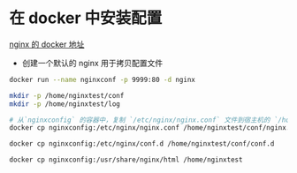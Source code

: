 # 在 docker 中安装配置
[nginx 的 docker 地址](https://hub.docker.com/_/nginx)

- 创建一个默认的 nginx 用于拷贝配置文件
```bash
docker run --name nginxconf -p 9999:80 -d nginx
```

```bash
mkdir -p /home/nginxtest/conf
mkdir -p /home/nginxtest/log

# 从`nginxconfig` 的容器中，复制 `/etc/nginx/nginx.conf` 文件到宿主机的 `/home/nginxtest/conf/nginx.conf` 
docker cp nginxconfig:/etc/nginx/nginx.conf /home/nginxtest/conf/nginx.conf

docker cp nginxconfig:/etc/nginx/conf.d /home/nginxtest/conf/conf.d

docker cp nginxconfig:/usr/share/nginx/html /home/nginxtest
```








